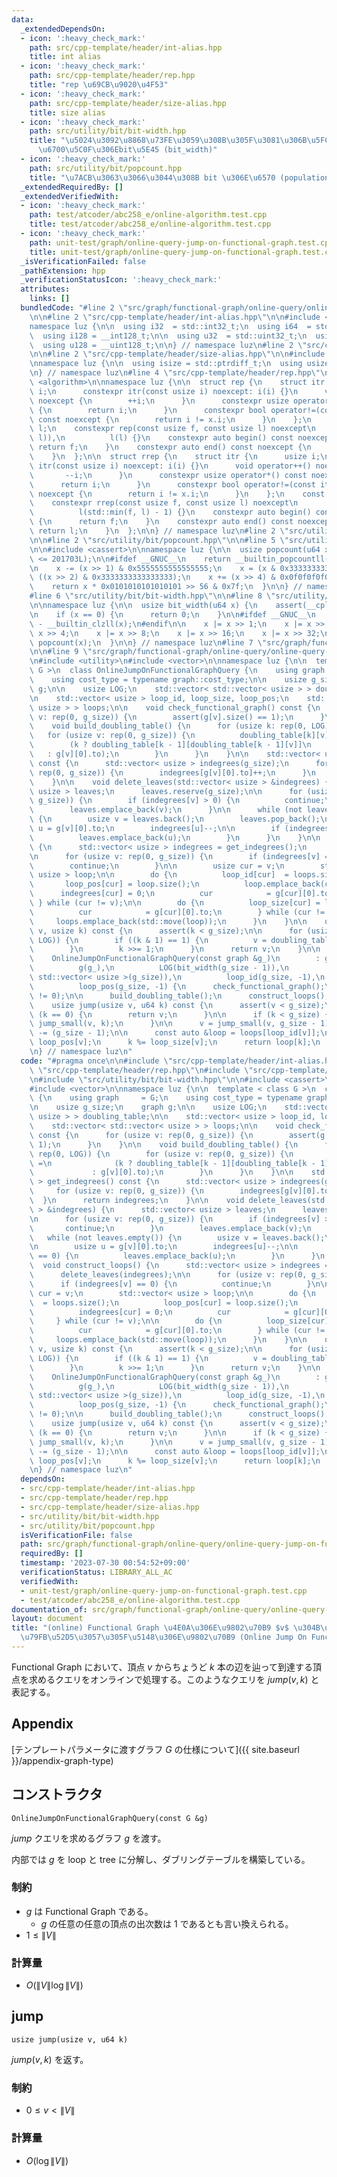 ```yaml
---
data:
  _extendedDependsOn:
  - icon: ':heavy_check_mark:'
    path: src/cpp-template/header/int-alias.hpp
    title: int alias
  - icon: ':heavy_check_mark:'
    path: src/cpp-template/header/rep.hpp
    title: "rep \u69CB\u9020\u4F53"
  - icon: ':heavy_check_mark:'
    path: src/cpp-template/header/size-alias.hpp
    title: size alias
  - icon: ':heavy_check_mark:'
    path: src/utility/bit/bit-width.hpp
    title: "\u5024\u3092\u8868\u73FE\u3059\u308B\u305F\u3081\u306B\u5FC5\u8981\u306A\
      \u6700\u5C0F\u306Ebit\u5E45 (bit_width)"
  - icon: ':heavy_check_mark:'
    path: src/utility/bit/popcount.hpp
    title: "\u7ACB\u3063\u3066\u3044\u308B bit \u306E\u6570 (population count, popcount)"
  _extendedRequiredBy: []
  _extendedVerifiedWith:
  - icon: ':heavy_check_mark:'
    path: test/atcoder/abc258_e/online-algorithm.test.cpp
    title: test/atcoder/abc258_e/online-algorithm.test.cpp
  - icon: ':heavy_check_mark:'
    path: unit-test/graph/online-query-jump-on-functional-graph.test.cpp
    title: unit-test/graph/online-query-jump-on-functional-graph.test.cpp
  _isVerificationFailed: false
  _pathExtension: hpp
  _verificationStatusIcon: ':heavy_check_mark:'
  attributes:
    links: []
  bundledCode: "#line 2 \"src/graph/functional-graph/online-query/online-query-jump-on-functional-graph.hpp\"\
    \n\n#line 2 \"src/cpp-template/header/int-alias.hpp\"\n\n#include <cstdint>\n\n\
    namespace luz {\n\n  using i32  = std::int32_t;\n  using i64  = std::int64_t;\n\
    \  using i128 = __int128_t;\n\n  using u32  = std::uint32_t;\n  using u64  = std::uint64_t;\n\
    \  using u128 = __uint128_t;\n\n} // namespace luz\n#line 2 \"src/cpp-template/header/rep.hpp\"\
    \n\n#line 2 \"src/cpp-template/header/size-alias.hpp\"\n\n#include <cstddef>\n\
    \nnamespace luz {\n\n  using isize = std::ptrdiff_t;\n  using usize = std::size_t;\n\
    \n} // namespace luz\n#line 4 \"src/cpp-template/header/rep.hpp\"\n\n#include\
    \ <algorithm>\n\nnamespace luz {\n\n  struct rep {\n    struct itr {\n      usize\
    \ i;\n      constexpr itr(const usize i) noexcept: i(i) {}\n      void operator++()\
    \ noexcept {\n        ++i;\n      }\n      constexpr usize operator*() const noexcept\
    \ {\n        return i;\n      }\n      constexpr bool operator!=(const itr x)\
    \ const noexcept {\n        return i != x.i;\n      }\n    };\n    const itr f,\
    \ l;\n    constexpr rep(const usize f, const usize l) noexcept\n        : f(std::min(f,\
    \ l)),\n          l(l) {}\n    constexpr auto begin() const noexcept {\n     \
    \ return f;\n    }\n    constexpr auto end() const noexcept {\n      return l;\n\
    \    }\n  };\n\n  struct rrep {\n    struct itr {\n      usize i;\n      constexpr\
    \ itr(const usize i) noexcept: i(i) {}\n      void operator++() noexcept {\n \
    \       --i;\n      }\n      constexpr usize operator*() const noexcept {\n  \
    \      return i;\n      }\n      constexpr bool operator!=(const itr x) const\
    \ noexcept {\n        return i != x.i;\n      }\n    };\n    const itr f, l;\n\
    \    constexpr rrep(const usize f, const usize l) noexcept\n        : f(l - 1),\n\
    \          l(std::min(f, l) - 1) {}\n    constexpr auto begin() const noexcept\
    \ {\n      return f;\n    }\n    constexpr auto end() const noexcept {\n     \
    \ return l;\n    }\n  };\n\n} // namespace luz\n#line 2 \"src/utility/bit/bit-width.hpp\"\
    \n\n#line 2 \"src/utility/bit/popcount.hpp\"\n\n#line 5 \"src/utility/bit/popcount.hpp\"\
    \n\n#include <cassert>\n\nnamespace luz {\n\n  usize popcount(u64 x) {\n    assert(__cplusplus\
    \ <= 201703L);\n\n#ifdef __GNUC__\n    return __builtin_popcountll(x);\n#endif\n\
    \n    x -= (x >> 1) & 0x5555555555555555;\n    x = (x & 0x3333333333333333) +\
    \ ((x >> 2) & 0x3333333333333333);\n    x += (x >> 4) & 0x0f0f0f0f0f0f0f0f;\n\
    \    return x * 0x0101010101010101 >> 56 & 0x7f;\n  }\n\n} // namespace luz\n\
    #line 6 \"src/utility/bit/bit-width.hpp\"\n\n#line 8 \"src/utility/bit/bit-width.hpp\"\
    \n\nnamespace luz {\n\n  usize bit_width(u64 x) {\n    assert(__cplusplus <= 201703L);\n\
    \n    if (x == 0) {\n      return 0;\n    }\n\n#ifdef __GNUC__\n    return 64\
    \ - __builtin_clzll(x);\n#endif\n\n    x |= x >> 1;\n    x |= x >> 2;\n    x |=\
    \ x >> 4;\n    x |= x >> 8;\n    x |= x >> 16;\n    x |= x >> 32;\n    return\
    \ popcount(x);\n  }\n\n} // namespace luz\n#line 7 \"src/graph/functional-graph/online-query/online-query-jump-on-functional-graph.hpp\"\
    \n\n#line 9 \"src/graph/functional-graph/online-query/online-query-jump-on-functional-graph.hpp\"\
    \n#include <utility>\n#include <vector>\n\nnamespace luz {\n\n  template < class\
    \ G >\n  class OnlineJumpOnFunctionalGraphQuery {\n    using graph     = G;\n\
    \    using cost_type = typename graph::cost_type;\n\n    usize g_size;\n    graph\
    \ g;\n\n    usize LOG;\n    std::vector< std::vector< usize > > doubling_table;\n\
    \n    std::vector< usize > loop_id, loop_size, loop_pos;\n    std::vector< std::vector<\
    \ usize > > loops;\n\n    void check_functional_graph() const {\n      for (usize\
    \ v: rep(0, g_size)) {\n        assert(g[v].size() == 1);\n      }\n    }\n\n\
    \    void build_doubling_table() {\n      for (usize k: rep(0, LOG)) {\n     \
    \   for (usize v: rep(0, g_size)) {\n          doubling_table[k][v] =\n      \
    \        (k ? doubling_table[k - 1][doubling_table[k - 1][v]]\n              \
    \   : g[v][0].to);\n        }\n      }\n    }\n\n    std::vector< usize > get_indegrees()\
    \ const {\n      std::vector< usize > indegrees(g_size);\n      for (usize v:\
    \ rep(0, g_size)) {\n        indegrees[g[v][0].to]++;\n      }\n      return indegrees;\n\
    \    }\n\n    void delete_leaves(std::vector< usize > &indegrees) {\n      std::vector<\
    \ usize > leaves;\n      leaves.reserve(g_size);\n\n      for (usize v: rep(0,\
    \ g_size)) {\n        if (indegrees[v] > 0) {\n          continue;\n        }\n\
    \        leaves.emplace_back(v);\n      }\n\n      while (not leaves.empty())\
    \ {\n        usize v = leaves.back();\n        leaves.pop_back();\n\n        usize\
    \ u = g[v][0].to;\n        indegrees[u]--;\n\n        if (indegrees[u] == 0) {\n\
    \          leaves.emplace_back(u);\n        }\n      }\n    }\n\n    void construct_loops()\
    \ {\n      std::vector< usize > indegrees = get_indegrees();\n      delete_leaves(indegrees);\n\
    \n      for (usize v: rep(0, g_size)) {\n        if (indegrees[v] == 0) {\n  \
    \        continue;\n        }\n\n        usize cur = v;\n        std::vector<\
    \ usize > loop;\n\n        do {\n          loop_id[cur]  = loops.size();\n   \
    \       loop_pos[cur] = loop.size();\n          loop.emplace_back(cur);\n    \
    \      indegrees[cur] = 0;\n          cur            = g[cur][0].to;\n       \
    \ } while (cur != v);\n\n        do {\n          loop_size[cur] = loop.size();\n\
    \          cur            = g[cur][0].to;\n        } while (cur != v);\n\n   \
    \     loops.emplace_back(std::move(loop));\n      }\n    }\n\n    usize jump_small(usize\
    \ v, usize k) const {\n      assert(k < g_size);\n\n      for (usize i: rep(0,\
    \ LOG)) {\n        if ((k & 1) == 1) {\n          v = doubling_table[i][v];\n\
    \        }\n        k >>= 1;\n      }\n      return v;\n    }\n\n   public:\n\
    \    OnlineJumpOnFunctionalGraphQuery(const graph &g_)\n        : g_size(g_.size()),\n\
    \          g(g_),\n          LOG(bit_width(g_size - 1)),\n          doubling_table(LOG,\
    \ std::vector< usize >(g_size)),\n          loop_id(g_size, -1),\n          loop_size(g_size),\n\
    \          loop_pos(g_size, -1) {\n      check_functional_graph();\n      assert(g_size\
    \ != 0);\n\n      build_doubling_table();\n      construct_loops();\n    }\n\n\
    \    usize jump(usize v, u64 k) const {\n      assert(v < g_size);\n\n      if\
    \ (k == 0) {\n        return v;\n      }\n\n      if (k < g_size) {\n        return\
    \ jump_small(v, k);\n      }\n\n      v = jump_small(v, g_size - 1);\n      k\
    \ -= (g_size - 1);\n\n      const auto &loop = loops[loop_id[v]];\n      k +=\
    \ loop_pos[v];\n      k %= loop_size[v];\n      return loop[k];\n    }\n  };\n\
    \n} // namespace luz\n"
  code: "#pragma once\n\n#include \"src/cpp-template/header/int-alias.hpp\"\n#include\
    \ \"src/cpp-template/header/rep.hpp\"\n#include \"src/cpp-template/header/size-alias.hpp\"\
    \n#include \"src/utility/bit/bit-width.hpp\"\n\n#include <cassert>\n#include <utility>\n\
    #include <vector>\n\nnamespace luz {\n\n  template < class G >\n  class OnlineJumpOnFunctionalGraphQuery\
    \ {\n    using graph     = G;\n    using cost_type = typename graph::cost_type;\n\
    \n    usize g_size;\n    graph g;\n\n    usize LOG;\n    std::vector< std::vector<\
    \ usize > > doubling_table;\n\n    std::vector< usize > loop_id, loop_size, loop_pos;\n\
    \    std::vector< std::vector< usize > > loops;\n\n    void check_functional_graph()\
    \ const {\n      for (usize v: rep(0, g_size)) {\n        assert(g[v].size() ==\
    \ 1);\n      }\n    }\n\n    void build_doubling_table() {\n      for (usize k:\
    \ rep(0, LOG)) {\n        for (usize v: rep(0, g_size)) {\n          doubling_table[k][v]\
    \ =\n              (k ? doubling_table[k - 1][doubling_table[k - 1][v]]\n    \
    \             : g[v][0].to);\n        }\n      }\n    }\n\n    std::vector< usize\
    \ > get_indegrees() const {\n      std::vector< usize > indegrees(g_size);\n \
    \     for (usize v: rep(0, g_size)) {\n        indegrees[g[v][0].to]++;\n    \
    \  }\n      return indegrees;\n    }\n\n    void delete_leaves(std::vector< usize\
    \ > &indegrees) {\n      std::vector< usize > leaves;\n      leaves.reserve(g_size);\n\
    \n      for (usize v: rep(0, g_size)) {\n        if (indegrees[v] > 0) {\n   \
    \       continue;\n        }\n        leaves.emplace_back(v);\n      }\n\n   \
    \   while (not leaves.empty()) {\n        usize v = leaves.back();\n        leaves.pop_back();\n\
    \n        usize u = g[v][0].to;\n        indegrees[u]--;\n\n        if (indegrees[u]\
    \ == 0) {\n          leaves.emplace_back(u);\n        }\n      }\n    }\n\n  \
    \  void construct_loops() {\n      std::vector< usize > indegrees = get_indegrees();\n\
    \      delete_leaves(indegrees);\n\n      for (usize v: rep(0, g_size)) {\n  \
    \      if (indegrees[v] == 0) {\n          continue;\n        }\n\n        usize\
    \ cur = v;\n        std::vector< usize > loop;\n\n        do {\n          loop_id[cur]\
    \  = loops.size();\n          loop_pos[cur] = loop.size();\n          loop.emplace_back(cur);\n\
    \          indegrees[cur] = 0;\n          cur            = g[cur][0].to;\n   \
    \     } while (cur != v);\n\n        do {\n          loop_size[cur] = loop.size();\n\
    \          cur            = g[cur][0].to;\n        } while (cur != v);\n\n   \
    \     loops.emplace_back(std::move(loop));\n      }\n    }\n\n    usize jump_small(usize\
    \ v, usize k) const {\n      assert(k < g_size);\n\n      for (usize i: rep(0,\
    \ LOG)) {\n        if ((k & 1) == 1) {\n          v = doubling_table[i][v];\n\
    \        }\n        k >>= 1;\n      }\n      return v;\n    }\n\n   public:\n\
    \    OnlineJumpOnFunctionalGraphQuery(const graph &g_)\n        : g_size(g_.size()),\n\
    \          g(g_),\n          LOG(bit_width(g_size - 1)),\n          doubling_table(LOG,\
    \ std::vector< usize >(g_size)),\n          loop_id(g_size, -1),\n          loop_size(g_size),\n\
    \          loop_pos(g_size, -1) {\n      check_functional_graph();\n      assert(g_size\
    \ != 0);\n\n      build_doubling_table();\n      construct_loops();\n    }\n\n\
    \    usize jump(usize v, u64 k) const {\n      assert(v < g_size);\n\n      if\
    \ (k == 0) {\n        return v;\n      }\n\n      if (k < g_size) {\n        return\
    \ jump_small(v, k);\n      }\n\n      v = jump_small(v, g_size - 1);\n      k\
    \ -= (g_size - 1);\n\n      const auto &loop = loops[loop_id[v]];\n      k +=\
    \ loop_pos[v];\n      k %= loop_size[v];\n      return loop[k];\n    }\n  };\n\
    \n} // namespace luz\n"
  dependsOn:
  - src/cpp-template/header/int-alias.hpp
  - src/cpp-template/header/rep.hpp
  - src/cpp-template/header/size-alias.hpp
  - src/utility/bit/bit-width.hpp
  - src/utility/bit/popcount.hpp
  isVerificationFile: false
  path: src/graph/functional-graph/online-query/online-query-jump-on-functional-graph.hpp
  requiredBy: []
  timestamp: '2023-07-30 00:54:52+09:00'
  verificationStatus: LIBRARY_ALL_AC
  verifiedWith:
  - unit-test/graph/online-query-jump-on-functional-graph.test.cpp
  - test/atcoder/abc258_e/online-algorithm.test.cpp
documentation_of: src/graph/functional-graph/online-query/online-query-jump-on-functional-graph.hpp
layout: document
title: "(online) Functional Graph \u4E0A\u306E\u9802\u70B9 $v$ \u304B\u3089 $k$ \u56DE\
  \u79FB\u52D5\u3057\u305F\u5148\u306E\u9802\u70B9 (Online Jump On Functional Graph)"
---
```


Functional Graph において、頂点 $v$ からちょうど $k$ 本の辺を辿って到達する頂点を求めるクエリをオンラインで処理する。このようなクエリを $jump(v, k)$ と表記する。

## Appendix
[テンプレートパラメータに渡すグラフ $G$ の仕様について]({{ site.baseurl }}/appendix-graph-type)

## コンストラクタ
```
OnlineJumpOnFunctionalGraphQuery(const G &g)
```

$jump$ クエリを求めるグラフ $g$ を渡す。

内部では $g$ を loop と tree に分解し、ダブリングテーブルを構築している。

### 制約
- $g$ は Functional Graph である。
  - $g$ の任意の任意の頂点の出次数は $1$ であるとも言い換えられる。
- $1 \leq \|V\|$

### 計算量
- $O(\|V\| \log \|V\|)$

## jump
```
usize jump(usize v, u64 k)
```

$jump(v, k)$ を返す。

### 制約
- $0 \leq v < \|V\|$

### 計算量
- $O(\log \|V\|)$
